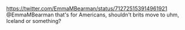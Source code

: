 https://twitter.com/EmmaMBearman/status/712725153914961921 @EmmaMBearman that's for Americans, shouldn't brits move to uhm,  Iceland or something?
